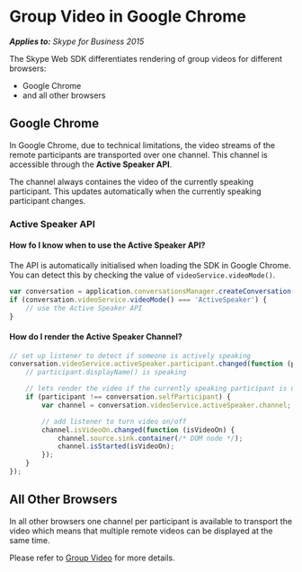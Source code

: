 
# Group Video in Google Chrome

 _**Applies to:** Skype for Business 2015_

The Skype Web SDK differentiates rendering of group videos for different browsers:
* Google Chrome
* and all other browsers

## Google Chrome

In Google Chrome, due to technical limitations, the video streams of the remote participants are transported over one channel. This 
channel is accessible through the **Active Speaker API**.

The channel always containes the video of the currently speaking participant. This updates automatically 
when the currently speaking participant changes.

### Active Speaker API

#### How fo I know when to use the Active Speaker API?
The API is automatically initialised when loading the SDK in Google Chrome.
You can detect this by checking the value of `videoService.videoMode()`.

```js
var conversation = application.conversationsManager.createConversation();
if (conversation.videoService.videoMode() === 'ActiveSpeaker') {
    // use the Active Speaker API
}
```

#### How do I render the Active Speaker Channel?
```js
// set up listener to detect if someone is actively speaking
conversation.videoService.activeSpeaker.participant.changed(function (participant) {
    // participant.displayName() is speaking

    // lets render the video if the currently speaking participant is not myself
    if (participant !== conversation.selfParticipant) {
        var channel = conversation.videoService.activeSpeaker.channel;

        // add listener to turn video on/off
        channel.isVideoOn.changed(function (isVideoOn) {
            channel.source.sink.container(/* DOM node */);
            channel.isStarted(isVideoOn);
        });
    }
});
```
## All Other Browsers

In all other browsers one channel per participant is available to transport the video which means
that multiple remote videos can be displayed at the same time.

Please refer to [Group Video](PTVideoGroup.md) for more details.